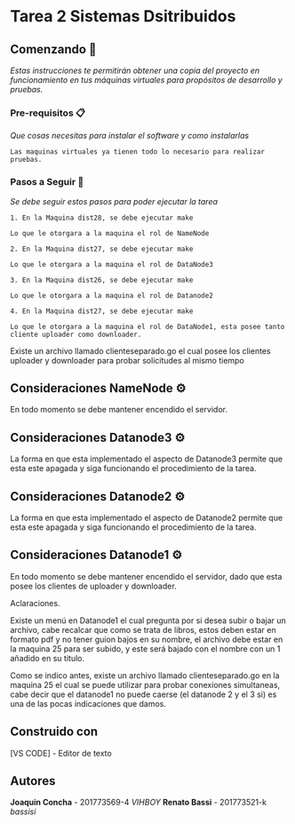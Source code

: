 # Tarea 2 Sistemas Dsitribuidos


## Comenzando 🚀

_Estas instrucciones te permitirán obtener una copia del proyecto en funcionamiento en tus máquinas virtuales para propósitos de desarrollo y pruebas._

### Pre-requisitos 📋

_Que cosas necesitas para instalar el software y como instalarlas_

```
Las maquinas virtuales ya tienen todo lo necesario para realizar pruebas.
```

### Pasos a Seguir 🔧

_Se debe seguir estos pasos para poder ejecutar la tarea_

```
1. En la Maquina dist28, se debe ejecutar make

Lo que le otorgara a la maquina el rol de NameNode

2. En la Maquina dist27, se debe ejecutar make

Lo que le otorgara a la maquina el rol de DataNode3

3. En la Maquina dist26, se debe ejecutar make

Lo que le otorgara a la maquina el rol de Datanode2

4. En la Maquina dist27, se debe ejecutar make

Lo que le otorgara a la maquina el rol de DataNode1, esta posee tanto cliente uploader como downloader.
```
Existe un  archivo llamado clienteseparado.go el cual posee los clientes uploader y downloader para probar solicitudes al mismo tiempo

## Consideraciones NameNode ⚙️

En todo momento se debe mantener encendido el servidor.

## Consideraciones Datanode3 ⚙️

La forma en que esta implementado el aspecto de Datanode3 permite que esta este apagada y siga funcionando el procedimiento de la tarea.

## Consideraciones Datanode2 ⚙️

La forma en que esta implementado el aspecto de Datanode2 permite que esta este apagada y siga funcionando el procedimiento de la tarea.

## Consideraciones Datanode1 ⚙️

En todo momento se debe mantener encendido el servidor, dado que esta posee los clientes de uploader y downloader.


Aclaraciones.


Existe un menú en Datanode1 el cual pregunta por si desea subir o bajar un archivo, cabe recalcar que como se trata de libros, estos deben estar en formato pdf y no tener guion bajos en su nombre, el archivo debe estar en la maquina 25 para ser subido, y este será bajado con el nombre con un 1 añadido en su titulo.

Como se indico antes, existe un archivo llamado clienteseparado.go en la maquina 25 el cual se puede utilizar para probar conexiones simultaneas, cabe decir que el datanode1 no puede caerse (el datanode 2 y el 3 si) es una de las pocas indicaciones que damos.



## Construido con

[VS CODE] - Editor de texto

## Autores

**Joaquin Concha** - 201773569-4 *VIHBOY*
**Renato Bassi** - 201773521-k *bassisi*
